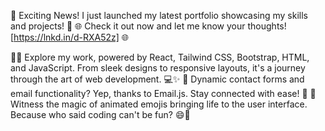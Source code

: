 🚀 Exciting News! I just launched my latest portfolio showcasing my skills and projects! 🌟
🌐 Check it out now and let me know your thoughts! [https://lnkd.in/d-RXA52z] 🌐

👨‍💻 Explore my work, powered by React, Tailwind CSS, Bootstrap, HTML, and JavaScript. From sleek designs to responsive layouts, it's a journey through the art of web development. 💻✨
📧 Dynamic contact forms and email functionality? Yep, thanks to Email.js. Stay connected with ease! 📨
🎉 Witness the magic of animated emojis bringing life to the user interface. Because who said coding can't be fun? 😄🚀
